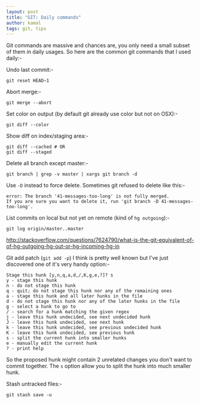 ```yaml
---
layout: post
title: "GIT: Daily commands"
author: kamal
tags: git, tips
---
```


Git commands are massive and chances are, you only need a small subset of them in daily usages. So here are the common git commands that I used daily:-

Undo last commit:-

```
git reset HEAD~1
```

Abort merge:-

```
git merge --abort
```

Set color on output (by default git already use color but not on OSX):-

```
git diff --color
```

Show diff on index/staging area:-

```
git diff --cached # OR
git diff --staged
```

Delete all branch except master:-

```
git branch | grep -v master | xargs git branch -d
```

Use `-D` instead to force delete. Sometimes git refused to delete like this:-

```
error: The branch '41-messages-too-long' is not fully merged.
If you are sure you want to delete it, run 'git branch -D 41-messages-too-long'.
```

List commits on local but not yet on remote (kind of `hg outgoing`):-

```
git log origin/master..master
```
http://stackoverflow.com/questions/7624790/what-is-the-git-equivalent-of-of-hg-outgoing-hg-out-or-hg-incoming-hg-in

Git add patch (`git add -p`) I think is pretty well known but I've just discovered one of it's very handy option:-

```
Stage this hunk [y,n,q,a,d,/,K,g,e,?]? s
y - stage this hunk
n - do not stage this hunk
q - quit; do not stage this hunk nor any of the remaining ones
a - stage this hunk and all later hunks in the file
d - do not stage this hunk nor any of the later hunks in the file
g - select a hunk to go to
/ - search for a hunk matching the given regex
j - leave this hunk undecided, see next undecided hunk
J - leave this hunk undecided, see next hunk
k - leave this hunk undecided, see previous undecided hunk
K - leave this hunk undecided, see previous hunk
s - split the current hunk into smaller hunks
e - manually edit the current hunk
? - print help
```
So the proposed hunk might contain 2 unrelated changes you don't want to commit together. The `s` option allow you to split the hunk into much smaller hunk.

Stash untracked files:-

```
git stash save -u
```
